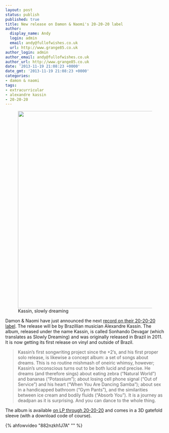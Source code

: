 ```yaml
---
layout: post
status: publish
published: true
title: New release on Damon & Naomi's 20-20-20 label
author:
  display_name: Andy
  login: admin
  email: andy@fullofwishes.co.uk
  url: http://www.grange85.co.uk
author_login: admin
author_email: andy@fullofwishes.co.uk
author_url: http://www.grange85.co.uk
date: '2013-11-19 21:08:23 +0000'
date_gmt: '2013-11-19 21:08:23 +0000'
categories:
- damon & naomi
tags: 
- extracurricular
- alexandre kassin
- 20-20-20
---
```

<p><figure class="caption aligncenter"><img src="http://media.fullofwishes.co.uk/00-misc/pictures/kassin-sonhando-devagar.jpg" width="620" height="623" class /><figcaption class="caption-text"> Kassin, slowly dreaming</figcaption></figure>
Damon & Naomi have just announced the next <a href="http://damonandnaomi.com/shop/kassin-sonhando-devagar-slowly-dreaming/">record on their 20-20-20 label</a>. The release will be by Brazillian musician Alexandre Kassin. The album, released under the name Kassin, is called Sonhando Devagar (which translates as Slowly Dreaming) and was originally released in Brazil in 2011. It is now getting its first release on vinyl and outside of Brazil.</p>
<blockquote><p>Kassin’s first songwriting project since the +2’s, and his first proper solo release, is likewise a concept album: a set of songs about dreams. This is no routine mishmash of oneiric whimsy, however; Kassin’s unconscious turns out to be both lucid and precise. He dreams (and therefore sings) about eating zebra (“Natural World”) and bananas (“Potassium”); about losing cell phone signal (“Out of Service”) and his heart (“When You Are Dancing Samba”); about sex in a handicapped bathroom (“Gym Pants”), and the similarities between ice cream and bodily fluids (“Absorb You”). It is a journey as deadpan as it is surprising. And you can dance to the whole thing.</p></blockquote>
<p>The album is available <a href="http://damonandnaomi.com/shop/kassin-sonhando-devagar-slowly-dreaming/">on LP through 20-20-20</a> and comes in a 3D gatefold sleeve (with a download code of course).</p>
{% ahfowvideo "882nzkh1J7A" "" %}
